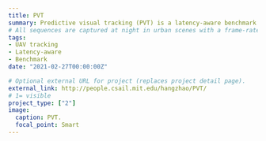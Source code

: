 ```yaml
---
title: PVT
summary: Predictive visual tracking (PVT) is a latency-aware benchmark jointly assessing the tracking accuracy and efficiency of trackers.
# All sequences are captured at night in urban scenes with a frame-rate of 30 frames/s (FPS).
tags:
- UAV tracking
- Latency-aware 
- Benchmark
date: "2021-02-27T00:00:00Z"

# Optional external URL for project (replaces project detail page).
external_link: http://people.csail.mit.edu/hangzhao/PVT/
# 1= visible
project_type: ["2"]
image:
  caption: PVT.
  focal_point: Smart
---
```

